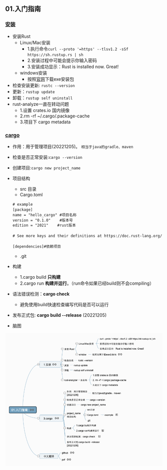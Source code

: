 ## 01.入门指南
### [安装](https://kaisery.github.io/trpl-zh-cn/ch01-01-installation.html)
- 安装Rust
    - Linux/Mac安装
        - 1.执行命令`curl --proto '=https' --tlsv1.2 -sSf https://sh.rustup.rs | sh`
        - 2.安装过程中可能会提示你输入密码
        - 3.安装成功显示：Rust is installed now. Great!
    - windows安装
        - 按照[官网](https://www.rust-lang.org/tools/install)下载exe安装包
- 检查安装更新: `rustc --version`
- 更新：`rustup update`
- 卸载：`rustup self uninstall`
- rust-analyze一直在转动问题
    - 1.设置 crates.io 国内镜像
    - 2.rm -rf ~/.cargo/.package-cache 
    - 3.项目下 cargo metadata

### [cargo](https://kaisery.github.io/trpl-zh-cn/ch01-03-hello-cargo.html)
- 作用：用于管理项目(20221205)。 `相当于java的gradle、maven`
- 检查是否正常安装:`cargo --version`
- 创建项目:`cargo new project_name`
- 项目结构
    - src 目录
    - Cargo.toml 
    ```xml
    # example
    [package]
    name = "hello_cargo" #项目名称
    version = "0.1.0"	 #版本号
    edition = "2021"	#rust版本

    # See more keys and their definitions at https://doc.rust-lang.org/cargo/reference/manifest.html

    [dependencies]#依赖项目
    ```
    - \.git
- 构建
    - 1.cargo build **只构建**
    - 2.cargo run **构建并运行**。（run命令如果已经build则不会compiling）
- 语法错误检测：**cargo check**
    - 避免使用build快速检查编写代码是否可以运行
- 发布正式包: **cargo build --release** (20221205)

- 脑图

![](./assets/01.入门指南.png)
